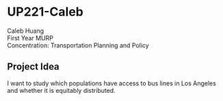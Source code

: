 # UP221-Caleb
Caleb Huang  
First Year MURP  
Concentration: Transportation Planning and Policy  
## Project Idea
I want to study which populations have access to bus lines in Los Angeles and whether it is equitably distributed.
